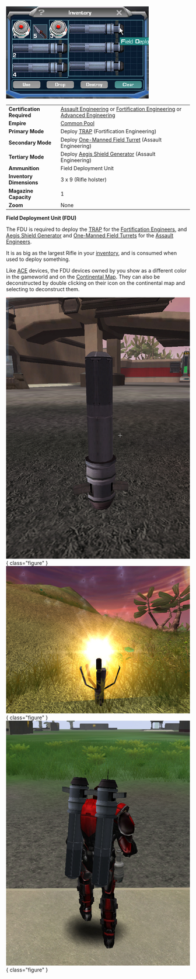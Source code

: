 ![](../images/FDUInventory.jpg "FDUInventory.jpg")

|                            |                                                                                                                                                                                                                     |
| -------------------------- | ------------------------------------------------------------------------------------------------------------------------------------------------------------------------------------------------------------------- |
| **Certification Required** | [Assault Engineering](../certifications/Assault_Engineering.md) or [Fortification Engineering](../certifications/Fortification_Engineering.md) or [Advanced Engineering](../certifications/Advanced_Engineering.md) |
| **Empire**                 | [Common Pool](../terminology/Common_Pool.md)                                                                                                                                                                        |
| **Primary Mode**           | Deploy [TRAP](Tactical_Resonance_Area_Protection.md) (Fortification Engineering)                                                                                                                                    |
| **Secondary Mode**         | Deploy [One-Manned Field Turret](One-Manned_Field_Turret.md) (Assault Engineering)                                                                                                                                  |
| **Tertiary Mode**          | Deploy [Aegis Shield Generator](Aegis_Shield_Generator.md) (Assault Engineering)                                                                                                                                    |
| **Ammunition**             | Field Deployment Unit                                                                                                                                                                                               |
| **Inventory Dimensions**   | 3 x 9 (Rifle holster)                                                                                                                                                                                               |
| **Magazine Capacity**      | 1                                                                                                                                                                                                                   |
| **Zoom**                   | None                                                                                                                                                                                                                |

**Field Deployment Unit (FDU)**

The FDU is required to deploy the [TRAP](Tactical_Resonance_Area_Protection.md)
for the
[Fortification Engineers](../certifications/Fortification_Engineering.md), and
[Aegis Shield Generator](Aegis_Shield_Generator.md) and
[One-Manned Field Turrets](One-Manned_Field_Turret.md) for the
[Assault Engineers](../certifications/Assault_Engineering.md).

It is as big as the largest Rifle in your
[inventory](../terminology/Inventory.md), and is consumed when used to deploy
something.

Like [ACE](Adaptive_Construction_Engine.md) devices, the FDU devices owned by
you show as a different color in the gameworld and on the
[Continental Map](../etc/Continental_Map.md). They can also be deconstructed by
double clicking on their icon on the continental map and selecting to
deconstruct them.

![](../images/FDU.jpg){ class="figure" } ![](../images/FDUConstructing.jpg){ class="figure" } ![Soldier carrying 2 FDU's](../images/FDUCarry.jpg){ class="figure" }
